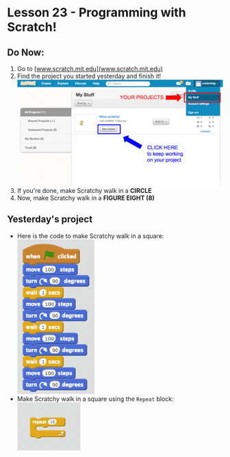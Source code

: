 # Lesson 23 - Programming with Scratch!

## Do Now:

1. Go to [www.scratch.mit.edu](www.scratch.mit.edu)
2. Find the project you started yesterday and finish it!
![scratch projects](images/scratch.png)
3. If you're done, make Scratchy walk in a **CIRCLE**
4. Now, make Scratchy walk in a **FIGURE EIGHT (8)**

## Yesterday's project

* Here is the code to make Scratchy walk in a square:
![first scratch program](images/first.png)
* Make Scratchy walk in a square using the `Repeat` block:
![repeat block](images/repeat.png)
